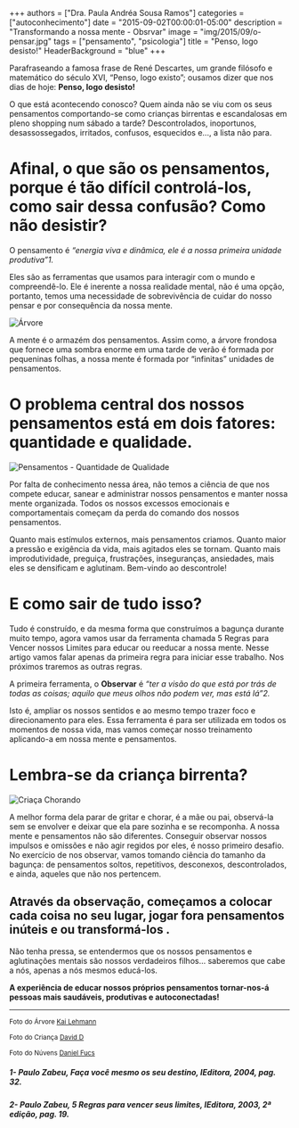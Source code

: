 +++
authors = ["Dra. Paula Andréa Sousa Ramos"]
categories = ["autoconhecimento"]
date = "2015-09-02T00:00:01-05:00"
description = "Transformando a nossa mente - Obsrvar"
image = "img/2015/09/o-pensar.jpg"
tags = ["pensamento", "psicologia"]
title = "Penso, logo desisto!"
HeaderBackground = "blue"
+++

Parafraseando a famosa frase de René Descartes, um grande filósofo e matemático do século XVI,  “Penso, logo existo”; ousamos dizer que nos dias de hoje: **Penso, logo desisto!**

O que está acontecendo conosco? Quem ainda não se viu com os seus pensamentos comportando-se como crianças birrentas e escandalosas em pleno shopping num sábado a tarde? Descontrolados, inoportunos, desassossegados, irritados, confusos, esquecidos e..., a lista não para.

# Afinal, o que são os pensamentos, porque é tão difícil controlá-los, como sair dessa confusão? Como não desistir?

O pensamento é *“energia viva e dinâmica, ele é a nossa primeira unidade produtiva”1.*

Eles são as ferramentas que usamos para interagir com o mundo e compreendê-lo. Ele é inerente a nossa realidade mental, não é uma opção, portanto, temos uma necessidade de sobrevivência de cuidar do nosso pensar e por consequência da nossa mente.

![Árvore](https://s3-sa-east-1.amazonaws.com/blog.autoconexao.org.br/img/2016/03/arvore.jpg)

A mente é o armazém dos pensamentos. Assim como, a árvore frondosa que fornece uma sombra enorme em uma tarde de verão é formada por pequeninas folhas, a nossa mente é formada por “infinitas” unidades de pensamentos.

# O problema central dos nossos pensamentos está em dois fatores: quantidade e qualidade.

![Pensamentos - Quantidade de Qualidade](https://s3-sa-east-1.amazonaws.com/blog.autoconexao.org.br/img/2016/03/nuvens.jpg)

Por falta de conhecimento nessa área, não temos a ciência de que nos compete educar, sanear e administrar nossos pensamentos e manter nossa mente organizada. Todos os nossos excessos emocionais e comportamentais começam da perda do comando dos nossos pensamentos.  

Quanto mais estímulos externos, mais pensamentos criamos. Quanto maior a pressão e exigência da vida, mais agitados eles se tornam. Quanto mais improdutividade, preguiça, frustrações, inseguranças, ansiedades, mais eles se densificam e aglutinam. Bem-vindo ao descontrole!

# E como sair de tudo isso?

Tudo é construído, e da mesma forma que construímos a bagunça durante muito tempo, agora vamos usar da ferramenta chamada 5 Regras para Vencer nossos Limites para educar ou reeducar a nossa mente. Nesse artigo vamos falar apenas da primeira regra para iniciar esse trabalho. Nos próximos traremos as outras regras.

A primeira ferramenta, o **Observar**  é  *“ter a visão do que está por trás de todas as coisas; aquilo que meus olhos não podem ver, mas está lá”2.*

Isto é, ampliar os nossos sentidos e ao mesmo tempo trazer foco e direcionamento para eles. Essa ferramenta é para ser utilizada em todos os momentos de nossa vida, mas vamos começar nosso treinamento aplicando-a em nossa mente e pensamentos.

# Lembra-se da criança birrenta?

![Criaça Chorando](https://s3-sa-east-1.amazonaws.com/blog.autoconexao.org.br/img/2016/03/crianca-chorando.jpg)

A melhor forma dela parar de gritar e chorar, é a mãe ou pai, observá-la sem se envolver e deixar que ela pare sozinha e se recomponha. A nossa mente e pensamentos não são diferentes. Conseguir observar nossos impulsos e omissões e não agir regidos por eles, é nosso primeiro desafio. No exercício de nos observar, vamos tomando ciência do tamanho da bagunça: de pensamentos soltos, repetitivos, desconexos, descontrolados, e ainda, aqueles que não nos pertencem.

## Através da observação, começamos a colocar cada coisa no seu lugar, jogar fora pensamentos inúteis e ou transformá-los .

Não tenha pressa, se entendermos que os nossos pensamentos e aglutinações mentais são nossos verdadeiros filhos... saberemos que cabe a nós, apenas a nós mesmos educá-los.

**A experiência de educar nossos próprios pensamentos tornar-nos-á pessoas mais saudáveis, produtivas e autoconectadas!**





---
<small>Foto do Árvore [Kai Lehmann](https://www.flickr.com/photos/kailehmann/)</small>

<small>Foto do Criança [David D](https://www.flickr.com/photos/david_martin_foto/)</small>

<small>Foto do Núvens [Daniel Fucs](https://www.flickr.com/photos/dfucs/)</small>


##### 1- Paulo Zabeu, Faça você mesmo os seu destino, IEditora, 2004, pag. 32.
##### 2- Paulo Zabeu, 5 Regras para vencer seus limites, IEditora, 2003, 2ª edição, pag. 19.
